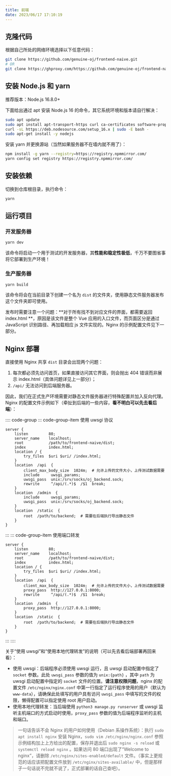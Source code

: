 ```yaml
---
title: 前端
date: 2023/06/17 17:10:19
---
```


## 克隆代码

根据自己所处的网络环境选择以下任意代码：

```bash
git clone https://github.com/genuine-oj/frontend-naive.git
# OR
git clone https://ghproxy.com/https://github.com/genuine-oj/frontend-naive.git
```

## 安装 Node.js 和 yarn

推荐版本：Node.js 16.8.0+

下面给出通过 apt 安装 Node.js 16 的命令，其它系统环境和版本请自行解决：

```bash
sudo apt update
sudo apt install apt-transport-https curl ca-certificates software-properties-common
curl -sL https://deb.nodesource.com/setup_16.x | sudo -E bash -
sudo apt-get install -y nodejs
```

安装 yarn 并更换源站（当然如果服务器不在墙内就不用了）：

```bash
npm install -g yarn --registry=https://registry.npmmirror.com/
yarn config set registry https://registry.npmmirror.com/
```

## 安装依赖

切换到仓库根目录，执行命令：

```bash
yarn
```

## 运行项目

### 开发服务器

```bash
yarn dev
```

该命令将启动一个用于测试的开发服务器，其**性能和稳定性极低**，千万不要图省事将它部署到生产环境！

### 生产服务器

```bash
yarn build
```

该命令将会在当前目录下创建一个名为 `dist` 的文件夹，使用静态文件服务器发布这个文件夹即可使用。

发布时需要注意一个问题：\*\*对于所有找不到对应文件的界面，都需要返回 index.html \*\*，原因是该文件是整个 Vue 应用的入口文件，而页面区分是通过 JavaScript 识别路径、再加载相应 js 文件实现的。Nginx 的示例配置文件见下一部分。

## Nginx 部署

直接使用 Nginx 共享 `dist` 目录会出现两个问题：

1. 每次都必须先访问首页，如果直接访问其它界面，则会抛出 404 错误而非展示 index.html（具体问题详见上一部分）；
1. `/api/` 无法访问到后端服务器。

因此，我们在正式生产环境需要对静态文件服务器进行特殊配置并加入反向代理。Nginx 的配置文件示例如下（牵扯到后端的一些内容，**看不明白可以先去看后端**）：

:::: code-group
::: code-group-item 使用 uwsgi 协议
```nginx
server {
    listen         80;
    server_name    localhost;
    root           /path/to/frontend-naive/dist;
    index          index.html;
    location / {
        try_files  $uri $uri/ /index.html;
    }
    location  /api  {
        client_max_body_size  1024m;  # 允许上传的文件大小，上传测试数据需要
        include     uwsgi_params;
        uwsgi_pass  unix:/srv/socks/oj_backend.sock;
        rewrite     ^/api/(.*)$  /$1  break;
    }
    location  /admin  {
        include     uwsgi_params;
        uwsgi_pass  unix:/srv/socks/oj_backend.sock;
    }
    location  /static  {
        root  /path/to/backend;  # 需要在后端执行导出静态文件
    }
}
```
:::
::: code-group-item 使用端口转发
```nginx
server {
    listen         80;
    server_name    localhost;
    root           /path/to/frontend-naive/dist;
    index          index.html;
    location / {
        try_files  $uri $uri/ /index.html;
    }
    location  /api  {
        client_max_body_size  1024m;  # 允许上传的文件大小，上传测试数据需要
        proxy_pass  http://127.0.0.1:8000;
        rewrite     ^/api/(.*)$  /$1  break;
    }
    location  /admin  {
        proxy_pass  http://127.0.0.1:8000;
    }
    location  /static  {
        root  /path/to/backend;  # 需要在后端执行导出静态文件
    }
}
```
:::
::::

关于“使用 uwsgi”和“使用本地代理转发”的说明（可以先去看后端部署再回来看）：

- 使用 uwsgi：后端程序必须使用 uwsgi 运行，且 uwsgi 启动配置中指定了 `socket` 参数。此处 `uwsgi_pass` 参数的值为 `unix:{path}` ，其中 `path` 为 uwsgi 启动配置中指定的 `socket` 文件的位置。**请注意权限问题**，nginx 的配置文件 `/etc/nginx/nginx.conf` 中第一行指定了运行程序使用的用户（默认为 `www-data`），请确保此处填写的用户具有访问 `uwsgi_pass` 中填写的文件的权限，懒得配置可以指定使用 root 用户启动。
- 使用本地代理转发：当后端使用 `python3 manage.py runserver` 或 uwsgi 监听主机端口的方式启动时使用，`proxy_pass` 参数的值为后端程序监听的主机和端口。

> 一句话告诉不会 Nginx 的用户如何使用（Debian 系操作系统）：执行 `sudo apt install nginx` 安装 Nginx，`sudo vim /etc/nginx/nginx.conf` 参照示例结构加上上方给出的配置，保存并退出后 `sudo nginx -s reload` 或 `systemctl reload nginx` 。如果访问 80 端口出现了“Welcome to nginx”，请删除 `/etc/nginx/sites-enabled/default` 文件。（事实上更规范的话应该把配置文件放到 `/etc/nginx/sites-available/` 中，但是那样子一句话说不完就不说了，正式部署的话自己查吧）。
